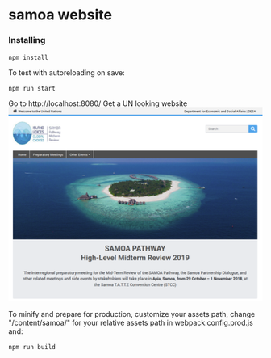 # samoa website
### Installing

```
npm install
```
To test with autoreloading on save:
```
npm run start
```
Go to http://localhost:8080/
Get a UN looking website
![Website screenshot](https://raw.githubusercontent.com/elneto/samoa/master/sdgsummit.png)

To minify and prepare for production, customize your assets path, change "/content/samoa/" for your relative assets path in webpack.config.prod.js and:
```
npm run build
```
